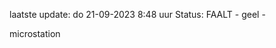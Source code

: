 laatste update: 
do 21-09-2023  8:48   uur 
Status: FAALT - geel - 
<div class="service Y">microstation</div>